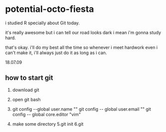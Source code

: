 # potential-octo-fiesta






i studied R specially about Git today.

it's really awesome but i can tell our road looks dark i mean i'm gonna study hard. 

that's okay. i'll do my best all the time so whenever i meet hardwork even i can't make it, i'll always just do it as long as i can.

18.07.09
## how to start git
1. download git
2. open git bash
3. git config --global user.name ""
git config -- global user.email ""
git config -- global core.editor "vim"

4. make some directory
5.git init
6.git  
